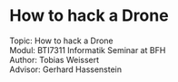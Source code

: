 # How to hack a Drone
Topic: How to hack a Drone  
Modul: BTI7311 Informatik Seminar at BFH  
Author: Tobias Weissert  
Advisor: Gerhard Hassenstein  

